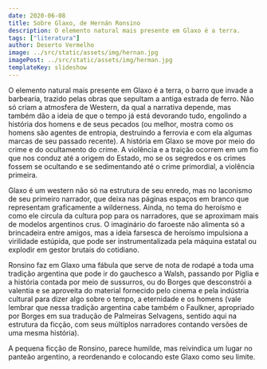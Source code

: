 ```yaml
---
date: 2020-06-08
title: Sobre Glaxo, de Hernán Ronsino
description: O elemento natural mais presente em Glaxo é a terra.
tags: ["literatura"]
author: Deserto Vermelho
image: ../src/static/assets/img/hernan.jpg
imagePost: ../src/static/assets/img/herman.jpg
templateKey: slideshow
---
```


O elemento natural mais presente em Glaxo é a terra, o barro que invade a barbearia, trazido pelas obras que sepultam a antiga estrada de ferro. Não só criam a atmosfera de Western, da qual a narrativa depende, mas também dão a ideia de que o tempo já está devorando tudo, engolindo a história dos homens e de seus pecados (ou melhor, mostra como os homens são agentes de entropia, destruindo a ferrovia e com ela algumas marcas de seu passado recente). A história em Glaxo se move por meio do crime e do ocultamento do crime. A violência e a traição ocorrem em um fio que nos conduz até a origem do Estado, mo se os segredos e os crimes fossem se ocultando e se sedimentando até o crime primordial, a violência primeira.

Glaxo é um western não só na estrutura de seu enredo, mas no laconismo de seu primeiro narrador, que deixa nas páginas espaços em branco que representam graficamente a wilderness. Ainda, no tema do heroísmo e como ele circula da cultura pop para os narradores, que se aproximam mais de modelos argentinos crus. O imaginário do faroeste não alimenta só a brincadeira entre amigos, mas a ideia farsesca de heroísmo impulsiona a virilidade estúpida, que pode ser instrumentalizada pela máquina estatal ou explodir em gestor brutais do cotidiano.

Ronsino faz em Glaxo uma fábula que serve de nota de rodapé a toda uma tradição argentina que pode ir do gauchesco a Walsh, passando por Piglia e a história contada por meio de sussurros, ou do Borges que desconstrói a valentia e se aproveita do material fornecido pelo cinema e pela indústria cultural para dizer algo sobre o tempo, a eternidade e os homens (vale lembrar que nessa tradição argentina cabe também o Faulkner, apropriado por Borges em sua tradução de Palmeiras Selvagens, sentido aqui na estrutura da ficção, com seus múltiplos narradores contando versões de uma mesma história).

A pequena ficção de Ronsino, parece humilde, mas reivindica um lugar no panteão argentino, a reordenando e colocando este Glaxo como seu limite.